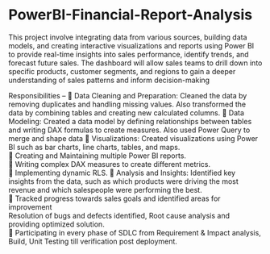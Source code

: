 # PowerBI-Financial-Report-Analysis
This project involve integrating data from various sources, building data models, and creating 
interactive visualizations and reports using Power BI to provide real-time insights into sales 
performance, identify trends, and forecast future sales. The dashboard will allow sales teams to drill 
down into specific products, customer segments, and regions to gain a deeper understanding of sales 
patterns and inform decision-making  

Responsibilities –
 Data Cleaning and Preparation: Cleaned the data by removing duplicates and handling missing 
values. Also transformed the data by combining tables and creating new calculated columns. 
 Data Modeling: Created a data model by defining relationships between tables and writing 
DAX formulas to create measures. Also used Power Query to merge and shape data 
  Visualizations: Created visualizations using Power BI such as bar charts, line charts, tables, 
and maps.  
 Creating and Maintaining multiple Power BI reports.  
 Writing complex DAX measures to create different metrics.  
  Implementing dynamic RLS. 
  Analysis and Insights: Identified key insights from the data, such as which products were 
driving the most revenue and which salespeople were performing the best.  
 Tracked progress towards sales goals and identified areas for improvement  
 Resolution of bugs and defects identified, Root cause analysis and providing optimized 
solution.  
 Participating in every phase of SDLC from Requirement & Impact analysis, Build, Unit Testing 
till verification post deployment.
